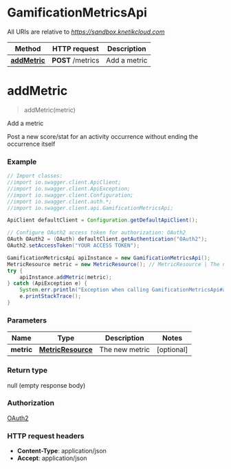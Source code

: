 # GamificationMetricsApi

All URIs are relative to *https://sandbox.knetikcloud.com*

Method | HTTP request | Description
------------- | ------------- | -------------
[**addMetric**](GamificationMetricsApi.md#addMetric) | **POST** /metrics | Add a metric


<a name="addMetric"></a>
# **addMetric**
> addMetric(metric)

Add a metric

Post a new score/stat for an activity occurrence without ending the occurrence itself

### Example
```java
// Import classes:
//import io.swagger.client.ApiClient;
//import io.swagger.client.ApiException;
//import io.swagger.client.Configuration;
//import io.swagger.client.auth.*;
//import io.swagger.client.api.GamificationMetricsApi;

ApiClient defaultClient = Configuration.getDefaultApiClient();

// Configure OAuth2 access token for authorization: OAuth2
OAuth OAuth2 = (OAuth) defaultClient.getAuthentication("OAuth2");
OAuth2.setAccessToken("YOUR ACCESS TOKEN");

GamificationMetricsApi apiInstance = new GamificationMetricsApi();
MetricResource metric = new MetricResource(); // MetricResource | The new metric
try {
    apiInstance.addMetric(metric);
} catch (ApiException e) {
    System.err.println("Exception when calling GamificationMetricsApi#addMetric");
    e.printStackTrace();
}
```

### Parameters

Name | Type | Description  | Notes
------------- | ------------- | ------------- | -------------
 **metric** | [**MetricResource**](MetricResource.md)| The new metric | [optional]

### Return type

null (empty response body)

### Authorization

[OAuth2](../README.md#OAuth2)

### HTTP request headers

 - **Content-Type**: application/json
 - **Accept**: application/json

